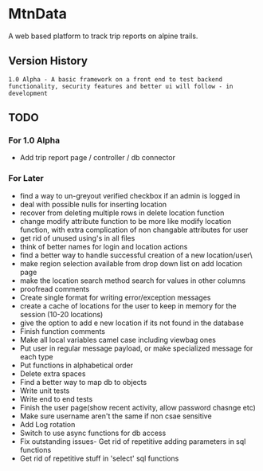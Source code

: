 # MtnData
A web based platform to track trip reports on alpine trails.

## Version History
```
1.0 Alpha - A basic framework on a front end to test backend functionality, security features and better ui will follow - in development
```
## TODO
### For 1.0 Alpha
- Add trip report page / controller / db connector

### For Later
- find a way to un-greyout verified checkbox if an admin is logged in
- deal with possible nulls for inserting location
- recover from deleting multiple rows in delete location function
- change modify attribute function to be more like modify location function, with extra complication of non changable attributes for user
- get rid of unused using's in all files
- think of better names for login and location actions
- find a better way to handle successful creation of a new location/user\
- make region selection available from drop down list on add location page
- make the location search method search for values in other columns
- proofread comments
- Create single format for writing error/exception messages
- create a cache of locations for the user to keep in memory for the session (10-20 locations)
- give the option to add e new location if its not found in the database
- Finish function comments
- Make all local variables camel case including viewbag ones
- Put user in regular message payload, or make specialized message for each type
- Put functions in alphabetical order
- Delete extra spaces
- Find a better way to map db to objects
- Write unit tests
- Write end to end tests
- Finish the user page(show recent activity, allow password chasnge etc)
- Make sure username aren't the same if non csae sensitive
- Add Log rotation
- Switch to use async functions for db access
- Fix outstanding issues- Get rid of repetitive adding parameters in sql functions
- Get rid of repetitive stuff in 'select' sql functions











